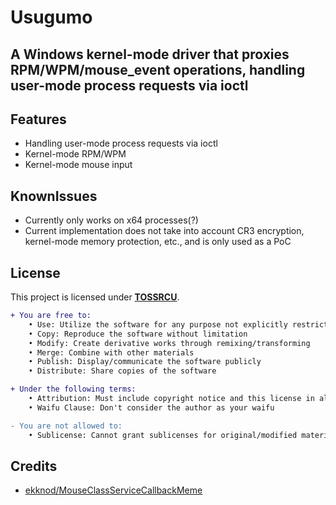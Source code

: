 # Usugumo
A Windows kernel-mode driver that proxies RPM/WPM/mouse_event operations, handling user-mode process requests via ioctl
---

## Features

- Handling user-mode process requests via ioctl
- Kernel-mode RPM/WPM
- Kernel-mode mouse input
  
## KnownIssues

- Currently only works on x64 processes(?)
- Current implementation does not take into account CR3 encryption, kernel-mode memory protection, etc., and is only used as a PoC

## License

This project is licensed under [**TOSSRCU**](LICENSE).
```diff
+ You are free to:
	• Use: Utilize the software for any purpose not explicitly restricted
	• Copy: Reproduce the software without limitation
	• Modify: Create derivative works through remixing/transforming
	• Merge: Combine with other materials
	• Publish: Display/communicate the software publicly
	• Distribute: Share copies of the software

+ Under the following terms:
	• Attribution: Must include copyright notice and this license in all copies
	• Waifu Clause: Don't consider the author as your waifu

- You are not allowed to:
	• Sublicense: Cannot grant sublicenses for original/modified material

```

## Credits

- [ekknod/MouseClassServiceCallbackMeme](https://github.com/ekknod/MouseClassServiceCallbackMeme/)
